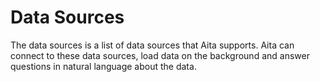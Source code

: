 # Data Sources

The data sources is a list of data sources that Aita supports.
Aita can connect to these data sources, load data on the background and answer questions in natural language about the data.